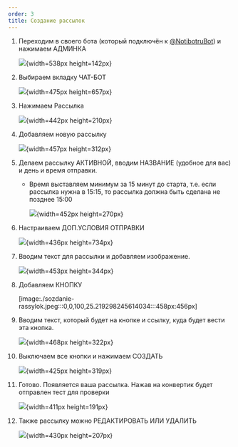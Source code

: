```yaml
---
order: 3
title: Создание рассылок
---
```


1. Переходим в своего бота (который подключён к [@NotibotruBot](https://t.me/NotibotruBot)) и нажимаем АДМИНКА

   ![](./_index.jpeg){width=538px height=142px}

2. Выбираем вкладку ЧАТ-БОТ

   ![](./nastroyka-avtosoobscheniy-28.jpeg){width=475px height=657px}

3. Нажимаем Рассылка

   ![](./sozdanie-rassylok-4.jpeg){width=442px height=210px}

4. Добавляем новую рассылку

   ![](./sozdanie-rassylok-5.jpeg){width=457px height=312px}

5. Делаем рассылку АКТИВНОЙ, вводим НАЗВАНИЕ (удобное для вас) и день и время отправки.

   -  Время выставляем минимум за 15 минут до старта, т.е. если рассылка нужна в 15:15, то рассылка должна быть сделана не позднее 15:00

      ![](./sozdanie-rassylok-7.jpeg){width=452px height=270px}

6. Настраиваем ДОП.УСЛОВИЯ ОТПРАВКИ

   ![](./sozdanie-rassylok-6.jpeg){width=436px height=734px}

7. Вводим текст для рассылки и добавляем изображение. 

   ![](./sozdanie-rassylok-8.jpeg){width=453px height=344px}

8. Добавляем КНОПКУ

   [image:./sozdanie-rassylok.jpeg:::0,0,100,25.219298245614034:::458px:456px]

9. Вводим текст, который будет на кнопке и ссылку, куда будет вести эта кнопка.

   ![](./sozdanie-rassylok-2.jpeg){width=468px height=322px}

10. Выключаем все кнопки и нажимаем СОЗДАТЬ

    ![](./sozdanie-rassylok-3.jpeg){width=425px height=319px}

11. Готово. Появляется ваша рассылка. Нажав на конвертик будет отправлен тест для проверки

    ![](./sozdanie-rassylok-9.jpeg){width=411px height=191px}

12. Также рассылку можно РЕДАКТИРОВАТЬ ИЛИ УДАЛИТЬ

    ![](./sozdanie-rassylok-10.jpeg){width=430px height=207px}


